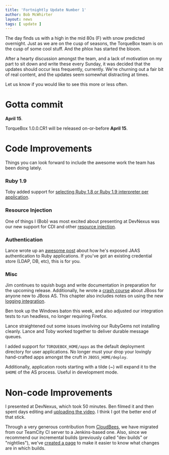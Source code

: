 ```yaml
---
title: 'Fortnightly Update Number 1'
author: Bob McWhirter
layout: news
tags: [ update ]
---
```


[ruby19]: /news/2011/03/30/ruby-19/
[devnexus]: /news/2011/03/29/devnexus-preso/
[resource injection]: /news/2011/03/28/java-resource-injection-for-torquebox/
[auth]: /news/2011/03/25/introducing-authentication/
[crash course]: /documentation/DEV/jboss.html
[logging integration]: /documentation/DEV/jboss.html#d0e414
[CloudBees]: http://cloudbees.com/
[builds]: /builds/

The day finds us with a high in the mid 80s (F) with snow predicted overnight.  Just as we
are on the cusp of seasons, the TorqueBox team is on the cusp of some cool stuff.  And
the phlox has started the bloom.

After a hearty discussion amongst the team, and a lack of motivation on my part to sit down
and write these every Sunday, it was decided that the updates should occur less frequently,
currently.  We're churning out a fair bit of real content, and the updates seem somewhat distracting
at times.

Let us know if you would like to see this more or less often.

# Gotta commit

**April 15**.  

TorqueBox 1.0.0.CR1 will be released on-or-before **April 15**.

# Code Improvements

Things you can look forward to include the awesome work the team has
been doing lately.

### Ruby 1.9

Toby added support for [selecting Ruby 1.8 or Ruby 1.9 interpreter
per application][ruby19].

### Resource Injection

One of things I (Bob) was most excited about presenting at DevNexus was
our new support for CDI and other [resource injection].

### Authentication

Lance wrote up an [awesome post][auth] about how he's exposed JAAS
authentication to Ruby applications.  If you've got an existing
credential store (LDAP, DB, etc), this is for you.

### Misc

Jim continues to squish bugs and write documentation in preparation
for the upcoming release. Additionally, he wrote a [crash course]
about JBoss for anyone new to JBoss AS.  This chapter also includes
notes on using the new [logging integration].

Ben took up the Windows baton this week,
and also adjusted our integration tests to run headless, no longer
requiring Firefox. 

Lance straightened out some issues involving our RubyGems not installing
cleanly.  Lance and Toby worked together to deliver durable message queues.

I added support for `TORQUEBOX_HOME/apps` as the default deployment
directory for user applications.  No longer must your drop your lovingly
hand-crafted apps amongst the cruft in `JBOSS_HOME/deploy`.  

Additionally, application roots starting with a tilde (~) will expand
it to the `$HOME` of the AS process.  Useful in development mode.

# Non-code Improvements

I presented at DevNexus, which took 50 minutes.  Ben filmed it
and then spent days editing and [uploading the video][devnexus].  I 
think I got the better end of that stick.

Through a very generous contribution from [CloudBees], we have migrated
from our TeamCity CI server to a Jenkins-based one.  Also, since we recommend
our incremental builds (previously called "dev builds" or "nightlies"), 
we've [created a page][builds] to make it easier to know what changes are in which
builds.

